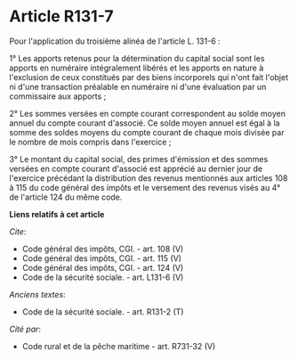 # Article R131-7

Pour l'application du troisième alinéa de l'article L. 131-6 : 

1° Les apports retenus pour la détermination du capital social sont les apports en numéraire intégralement libérés et les
apports en nature à l'exclusion de ceux constitués par des biens incorporels qui n'ont fait l'objet ni d'une transaction
préalable en numéraire ni d'une évaluation par un commissaire aux apports ; 

2° Les sommes versées en compte courant correspondent au solde moyen annuel du compte courant d'associé. Ce solde moyen
annuel est égal à la somme des soldes moyens du compte courant de chaque mois divisée par le nombre de mois compris dans
l'exercice ; 

3° Le montant du capital social, des primes d'émission et des sommes versées en compte courant d'associé est apprécié au
dernier jour de l'exercice précédant la distribution des revenus mentionnés aux articles 108 à 115 du code général des impôts
et le versement des revenus visés au 4° de l'article 124 du même code.

**Liens relatifs à cet article**

_Cite_:

  - Code général des impôts, CGI. - art. 108 (V)
  - Code général des impôts, CGI. - art. 115 (V)
  - Code général des impôts, CGI. - art. 124 (V)
  - Code de la sécurité sociale. - art. L131-6 (V)

_Anciens textes_:

  - Code de la sécurité sociale. - art. R131-2 (T)

_Cité par_:

  - Code rural et de la pêche maritime - art. R731-32 (V)
